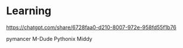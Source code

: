 # Learning

https://chatgpt.com/share/6728faa0-d210-8007-972e-958fd55f1b76

pymancer
M-Dude
Pythonix
Middy

